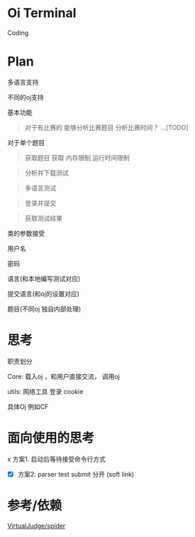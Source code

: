 # Oi Terminal

Coding

# Plan

多语言支持

不同的oj支持

基本功能

> 对于有比赛的 能够分析比赛题目 分析比赛时间？ ...[TODO]

对于单个题目

> 获取题目 获取 内存限制 运行时间限制

> 分析并下载测试

> 多语言测试

> 登录并提交

> 获取测试结果


类的参数接受

用户名

密码

语言(和本地编写测试对应)

提交语言(和oj的设置对应)

题目(不同oj 独自内部处理)


# 思考

职责划分

Core: 载入oj ，和用户直接交流， 调用oj

utils: 网络工具 登录 cookie

具体Oj 例如CF


# 面向使用的思考

 x 方案1. 启动后等待接受命令行方式

- [x] 方案2. parser test submit 分开 (soft link)







# 参考/依赖

[VirtualJudge/spider](https://github.com/VirtualJudge/spider)
